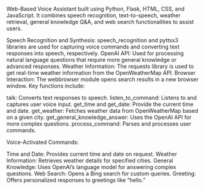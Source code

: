 Web-Based Voice Assistant built using Python, Flask, HTML, CSS, and JavaScript. It combines speech recognition, text-to-speech, weather retrieval, general knowledge Q&A, and web search functionalities to assist users. 

Speech Recognition and Synthesis: speech_recognition and pyttsx3 libraries are used for capturing voice commands and converting text responses into speech, respectively.
OpenAI API: Used for processing natural language questions that require more general knowledge or advanced responses.
Weather Information: The requests library is used to get real-time weather information from the OpenWeatherMap API.
Browser Interaction: The webbrowser module opens search results in a new browser window.
Key functions include:

talk: Converts text responses to speech.
listen_to_command: Listens to and captures user voice input.
get_time and get_date: Provide the current time and date.
get_weather: Fetches weather data from OpenWeatherMap based on a given city.
get_general_knowledge_answer: Uses the OpenAI API for more complex questions.
process_command: Parses and processes user commands.

Voice-Activated Commands:

Time and Date: Provides current time and date on request.
Weather Information: Retrieves weather details for specified cities.
General Knowledge: Uses OpenAI’s language model for answering complex questions.
Web Search: Opens a Bing search for custom queries.
Greeting: Offers personalized responses to greetings like “hello.”
